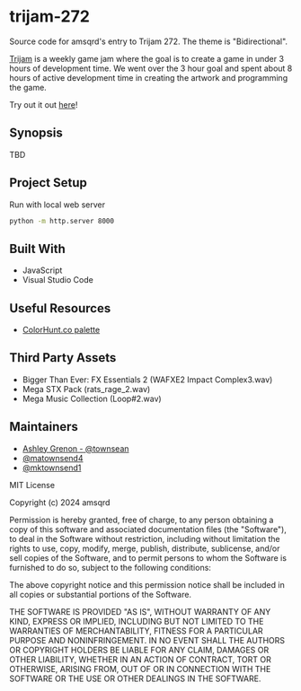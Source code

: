 # trijam-272
 Source code for amsqrd's entry to Trijam 272. The theme is "Bidirectional".

[Trijam](https://itch.io/jam/trijam-272) is a weekly game jam where the goal is to create a game in under 3 hours of development time. We went over the 3 hour goal and spent about 8 hours of active development time in creating the artwork and programming the game.

Try out it out [here](https://amsqrd.github.io/trijam-272/)!

## Synopsis 

TBD

## Project Setup 

Run with local web server

```bash
python -m http.server 8000
```

## Built With 

* JavaScript
* Visual Studio Code

## Useful Resources

* [ColorHunt.co palette](https://colorhunt.co/palette/615efc7e8ef1d1d8c5eeeeee)

## Third Party Assets

* Bigger Than Ever: FX Essentials 2 (WAFXE2 Impact Complex3.wav)
* Mega STX Pack (rats_rage_2.wav)
* Mega Music Collection (Loop#2.wav)


## Maintainers

* [Ashley Grenon - @townsean](https://github.com/townsean)
* [@matownsend4](https://github.com/matownsend4)
* [@mktownsend1](https://github.com/mktownsend1)

MIT License

Copyright (c) 2024 amsqrd

Permission is hereby granted, free of charge, to any person obtaining a copy
of this software and associated documentation files (the "Software"), to deal
in the Software without restriction, including without limitation the rights
to use, copy, modify, merge, publish, distribute, sublicense, and/or sell
copies of the Software, and to permit persons to whom the Software is
furnished to do so, subject to the following conditions:

The above copyright notice and this permission notice shall be included in all
copies or substantial portions of the Software.

THE SOFTWARE IS PROVIDED "AS IS", WITHOUT WARRANTY OF ANY KIND, EXPRESS OR
IMPLIED, INCLUDING BUT NOT LIMITED TO THE WARRANTIES OF MERCHANTABILITY,
FITNESS FOR A PARTICULAR PURPOSE AND NONINFRINGEMENT. IN NO EVENT SHALL THE
AUTHORS OR COPYRIGHT HOLDERS BE LIABLE FOR ANY CLAIM, DAMAGES OR OTHER
LIABILITY, WHETHER IN AN ACTION OF CONTRACT, TORT OR OTHERWISE, ARISING FROM,
OUT OF OR IN CONNECTION WITH THE SOFTWARE OR THE USE OR OTHER DEALINGS IN THE
SOFTWARE.
